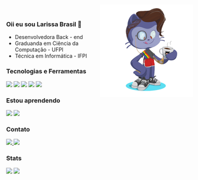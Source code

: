 <img align="right" width="250px" style="margin-top:-20px" src="octocatBlarissa.png"/>

### Oii eu sou Larissa Brasil 👋
- Desenvolvedora Back - end 
- Graduanda em Ciência da Computação - UFPI
- Técnica em Informática - IFPI

### Tecnologias e Ferramentas
<div>    
	<img src="https://img.shields.io/badge/C%23-239120?style=for-the-badge&logo=c-sharp&logoColor=white" />  
	<img src="https://img.shields.io/badge/.NET-5C2D91?style=for-the-badge&logo=.net&logoColor=white" />  
	<img src="https://img.shields.io/badge/C-00599C?style=for-the-badge&logo=c&logoColor=white" />
    	<img src="https://img.shields.io/badge/Java-ED8B00?style=for-the-badge&logo=openjdk&logoColor=white" />
    	<img src="https://img.shields.io/badge/MySQL-005C84?style=for-the-badge&logo=mysql&logoColor=white" />	
</div>

### Estou aprendendo
<div> 	    	
	<img src="https://img.shields.io/badge/Python-3776AB?style=for-the-badge&logo=python&logoColor=white" />
	<img src="https://img.shields.io/badge/Django-092E20?style=for-the-badge&logo=django&logoColor=white" />
</div>

### Contato
<div>
	<a href="mailto:larissabrasil009@gmail.com">		
		<img src="https://img.shields.io/badge/Gmail-D14836?style=for-the-badge&logo=gmail&logoColor=white" />
	</a>
	<a href="https://www.linkedin.com/in/brasil-larissa">
		<img src="https://img.shields.io/badge/LinkedIn-0077B5?style=for-the-badge&logo=linkedin&logoColor=white" />
	</a> 
</div>

### Stats
<img height="120em" src="https://github-readme-stats.vercel.app/api?username=Blarissa&include_all_commits=true&count_private=true&show_icons=true&theme=dark&hide=stars" />		

<img height="120em" src="https://github-readme-stats.vercel.app/api/top-langs/?username=Blarissa&layout=compact&hide=TSQL" />
